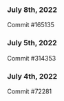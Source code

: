 ### July 8th, 2022

Commit #165135

### July 5th, 2022

Commit #314353


### July 4th, 2022

Commit #72281
